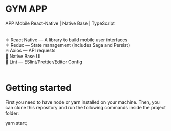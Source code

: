 # GYM APP

<div>
APP Mobile React-Native | Native Base | TypeScript
 </div>
 <br>

<div style="display: inside_block"><br/>
⚛ React Native — A library to build mobile user interfaces<br>
⚛ Redux — State management (includes Saga and Persist)<br>
🔥 Axios — API requests<br>
💅 Native Base UI<br>
💖 Lint — ESlint/Prettier/Editor Config<br>
    <br>
  </div>

# Getting started

First you need to have node or yarn installed on your machine. Then, you can clone this repository and run the following commands inside the project folder:

yarn start;
